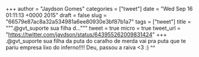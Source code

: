 
+++
author = "Jaydson Gomes"
categories = ["tweet"]
date = "Wed Sep 16 01:11:13 +0000 2015"
draft = false
slug = "66579e87ac8a32a534981a6ee80930e3bf87b1a7"
tags = ["tweet"]
title = """.@gvt_suporte sua filha d..."""
tweet = true
micro = true
tweet_url = "https://twitter.com/jaydson/status/643955262009831424"
+++
.@gvt_suporte sua filha da puta do caralho de merda vai pra puta que te pariu empresa lixo do inferno!!!! Deu, passou a raiva &lt;3 :) ^^
